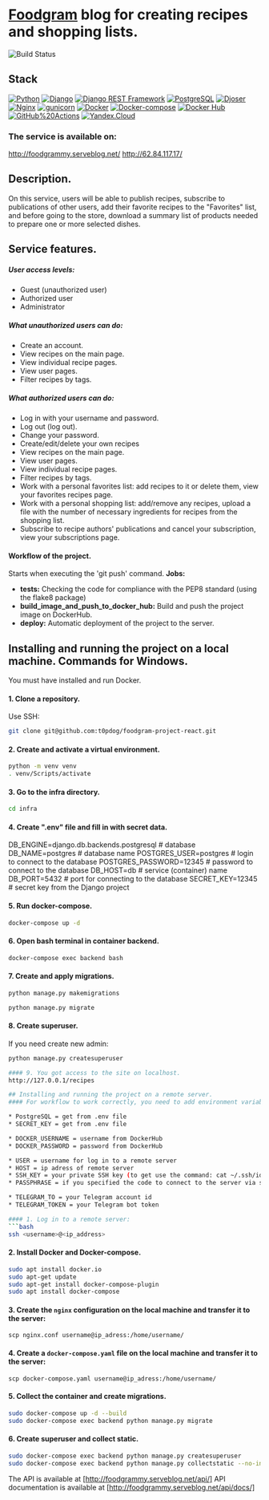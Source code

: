 # [Foodgram](http://foodgrammy.serveblog.net/recipes) blog for creating recipes and shopping lists.

![Build Status](https://github.com/t0pdog/foodgram-project-react/actions/workflows/foodgram_workflow.yml/badge.svg)

## Stack 
[![Python](https://img.shields.io/badge/-Python-464646?style=flat&logo=Python&logoColor=56C0C0&color=008080)](https://www.python.org/)
[![Django](https://img.shields.io/badge/-Django-464646?style=flat&logo=Django&logoColor=56C0C0&color=008080)](https://www.djangoproject.com/)
[![Django REST Framework](https://img.shields.io/badge/-Django%20REST%20Framework-464646?style=flat&logo=Django%20REST%20Framework&logoColor=56C0C0&color=008080)](https://www.django-rest-framework.org/)
[![PostgreSQL](https://img.shields.io/badge/-PostgreSQL-464646?style=flat&logo=PostgreSQL&logoColor=56C0C0&color=008080)](https://www.postgresql.org/)
[![Djoser](https://img.shields.io/badge/-Djoser-464646?style=flat&logo=Djoser&logoColor=56C0C0&color=008080)](https://github.com/sunscrapers/djoser)
[![Nginx](https://img.shields.io/badge/-NGINX-464646?style=flat&logo=NGINX&logoColor=56C0C0&color=008080)](https://nginx.org/ru/)
[![gunicorn](https://img.shields.io/badge/-gunicorn-464646?style=flat&logo=gunicorn&logoColor=56C0C0&color=008080)](https://gunicorn.org/)
[![Docker](https://img.shields.io/badge/-Docker-464646?style=flat&logo=Docker&logoColor=56C0C0&color=008080)](https://www.docker.com/)
[![Docker-compose](https://img.shields.io/badge/-Docker%20compose-464646?style=flat&logo=Docker&logoColor=56C0C0&color=008080)](https://www.docker.com/)
[![Docker Hub](https://img.shields.io/badge/-Docker%20Hub-464646?style=flat&logo=Docker&logoColor=56C0C0&color=008080)](https://hub.docker.com/)
[![GitHub%20Actions](https://img.shields.io/badge/-GitHub%20Actions-464646?style=flat&logo=GitHub%20actions&logoColor=56C0C0&color=008080)](https://github.com/features/actions)
[![Yandex.Cloud](https://img.shields.io/badge/-Yandex.Cloud-464646?style=flat&logo=Yandex.Cloud&logoColor=56C0C0&color=008080)](https://cloud.yandex.ru/)

### The service is available on:
http://foodgrammy.serveblog.net/
http://62.84.117.17/

## Description.
On this service, users will be able to publish recipes, subscribe to publications of other users, add their favorite recipes to the "Favorites" list, and before going to the store, download a summary list of products needed to prepare one or more selected dishes.

## Service features.
##### User access levels:
* Guest (unauthorized user)
* Authorized user
* Administrator

##### What unauthorized users can do:
* Create an account.
* View recipes on the main page.
* View individual recipe pages.
* View user pages.
* Filter recipes by tags. 

##### What authorized users can do:
* Log in with your username and password.
* Log out (log out).
* Change your password.
* Create/edit/delete your own recipes
* View recipes on the main page.
* View user pages.
* View individual recipe pages.
* Filter recipes by tags.
* Work with a personal favorites list: add recipes to it or delete them, view your favorites recipes page.
* Work with a personal shopping list: add/remove any recipes, upload a file with the number of necessary ingredients for recipes from the shopping list.
* Subscribe to recipe authors' publications and cancel your subscription, view your subscriptions page.

#### Workflow of the project.
Starts when executing the 'git push' command.
**Jobs:**
- **tests:** Checking the code for compliance with the PEP8 standard (using the flake8 package)
- **build_image_and_push_to_docker_hub:** Build and push the project image on DockerHub.
- **deploy:** Automatic deployment of the project to the server.

## Installing and running the project on a local machine. Commands for Windows.
You must have installed and run Docker.

#### 1. Clone a repository.
Use SSH:
```bash
git clone git@github.com:t0pdog/foodgram-project-react.git
```
#### 2. Create and activate a virtual environment.
```bash
python -m venv venv
. venv/Scripts/activate
```
#### 3. Go to the infra directory.
```bash
cd infra
```

#### 4. Сreate ".env" file and fill in with secret data.

DB_ENGINE=django.db.backends.postgresql # database
DB_NAME=postgres # database name
POSTGRES_USER=postgres # login to connect to the database
POSTGRES_PASSWORD=12345 # password to connect to the database
DB_HOST=db # service (container) name
DB_PORT=5432 # port for connecting to the database
SECRET_KEY=12345 # secret key from the Django project

#### 5. Run docker-compose.
```bash
docker-compose up -d
```
#### 6. Open bash terminal in container backend.
```bash
docker-compose exec backend bash
```
#### 7. Сreate and apply migrations.
```bash
python manage.py makemigrations
```
```bash
python manage.py migrate
```
#### 8. Сreate superuser.
If you need create new admin:
```bash
python manage.py createsuperuser

#### 9. You got access to the site on localhost.
http://127.0.0.1/recipes

## Installing and running the project on a remote server.
#### For workflow to work correctly, you need to add environment variables to the Secrets of this repository on GitHub:

* PostgreSQL = get from .env file
* SECRET_KEY = get from .env file

* DOCKER_USERNAME = username from DockerHub
* DOCKER_PASSWORD = password from DockerHub

* USER = username for log in to a remote server
* HOST = ip adress of remote server
* SSH_KEY = your private SSH key (to get use the command: cat ~/.ssh/id_rsa)
* PASSPHRASE = if you specified the code to connect to the server via ssh

* TELEGRAM_TO = your Telegram account id
* TELEGRAM_TOKEN = your Telegram bot token

#### 1. Log in to a remote server:
```bash
ssh <username>@<ip_address>
```
#### 2. Install Docker and Docker-compose.
```bash
sudo apt install docker.io
sudo apt-get update
sudo apt-get install docker-compose-plugin
sudo apt install docker-compose
```
#### 3. Create the `nginx` configuration on the local machine and transfer it to the server:
```
scp nginx.conf username@ip_adress:/home/username/
```
#### 4. Create a `docker-compose.yaml` file on the local machine and transfer it to the server:
```
scp docker-compose.yaml username@ip_adress:/home/username/
```

#### 5. Collect the container and create migrations.
```bash
sudo docker-compose up -d --build
sudo docker-compose exec backend python manage.py migrate
```

#### 6. Create superuser and collect static.
```bash
sudo docker-compose exec backend python manage.py createsuperuser
sudo docker-compose exec backend python manage.py collectstatic --no-input
```

The API is available at [http://foodgrammy.serveblog.net/api/]
API documentation is available at [http://foodgrammy.serveblog.net/api/docs/]